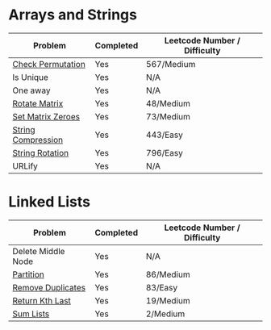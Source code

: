# Arrays and Strings
| Problem | Completed | Leetcode Number / Difficulty |
| ------- | --------- | ----------------|
| [Check Permutation](https://leetcode.com/problems/permutation-in-string/) | Yes | 567/Medium |
| Is Unique | Yes | N/A |
| One away | Yes | N/A |
| [Rotate Matrix](https://leetcode.com/problems/rotate-image/) | Yes | 48/Medium |
| [Set Matrix Zeroes](https://leetcode.com/problems/set-matrix-zeroes/)| Yes | 73/Medium |
| [String Compression](https://leetcode.com/problems/string-compression/) | Yes | 443/Easy |
| [String Rotation](https://leetcode.com/problems/rotate-string/) | Yes | 796/Easy |
| URLify | Yes | N/A |

# Linked Lists
| Problem | Completed | Leetcode Number / Difficulty |
| ------- | --------- | ----------------|
| Delete Middle Node | Yes | N/A |
| [Partition](https://leetcode.com/problems/partition-list/) | Yes | 86/Medium |
| [Remove Duplicates](https://leetcode.com/problems/remove-duplicates-from-sorted-list/) | Yes | 83/Easy |
| [Return Kth Last](https://leetcode.com/problems/remove-nth-node-from-end-of-list/) | Yes | 19/Medium |
| [Sum Lists](https://leetcode.com/problems/add-two-numbers/) | Yes | 2/Medium |
